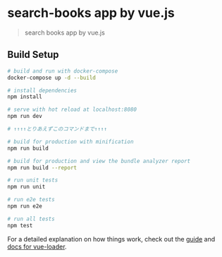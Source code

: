 # search-books app by vue.js

> search books app by vue.js

## Build Setup

``` bash
# build and run with docker-compose
docker-compose up -d --build

# install dependencies
npm install

# serve with hot reload at localhost:8080
npm run dev

# ↑↑↑↑とりあえずこのコマンドまで↑↑↑↑

# build for production with minification
npm run build

# build for production and view the bundle analyzer report
npm run build --report

# run unit tests
npm run unit

# run e2e tests
npm run e2e

# run all tests
npm test
```

For a detailed explanation on how things work, check out the [guide](http://vuejs-templates.github.io/webpack/) and [docs for vue-loader](http://vuejs.github.io/vue-loader).
